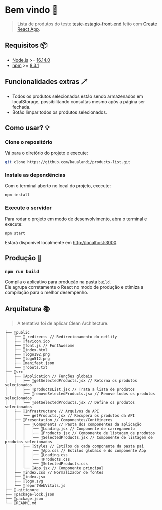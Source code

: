 # Bem vindo 👋

> Lista de produtos do teste [teste-estagio-front-end](https://github.com/Fnandoz/api-desafio/blob/master/README.md) feito com [Create React App](https://github.com/facebook/create-react-app).

## Requisitos 📦

- [Node.js](https://nodejs.org) >= [16.14.0](https://nodejs.org/en/download/)
- [npm](https://www.npmjs.com/) >= [8.3.1](https://www.npmjs.com/package/npm)

## Funcionalidades extras 🪄

- Todos os produtos selecionados estão sendo armazenados em localStorage, possibilitando consultas mesmo após a página ser fechada.
- Botão limpar todos os produtos selecionados.

## Como usar? 💡

### Clone o repositório

Vá para o diretório do projeto e execute:

```bash
git clone https://github.com/kaualandi/products-list.git
```

### Instale as dependências

Com o terminal aberto no local do projeto, execute:

```bash
npm install
```

### Execute o servidor

Para rodar o projeto em modo de desenvolvimento, abra o terminal e execute:

```bash
npm start
```

Estará disponível localmente em [http://localhost:3000](http://localhost:3000).

## Produção 🚀

### `npm run build`

Compila o aplicativo para produção na pasta `build`.\
Ele agrupa corretamente o React no modo de produção e otimiza a compilação para o melhor desempenho.

## Arquitetura 📚

> A tentativa foi de aplicar Clean Architecture.

```text
├── 📁public
│   ├── 📄_redirects // Redirecionamento do netlify
│   ├── 📄favicon.ico
│   ├── 📄font.js // FontAwesome
│   ├── 📄index.html
│   ├── 📄logo192.png
│   ├── 📄logo512.png
│   ├── 📄manifest.json
│   └── 📄robots.txt
├── 📁src
│   ├── 📁Application // Funções globais
│   │   ├── 📄getSelectedProducts.jsx // Retorna os produtos selecionados
│   │   ├── 📄productsList.jsx // Trata a lista de produtos
│   │   ├── 📄removeSelectedProducts.jsx // Remove todos os produtos selecionados
│   │   └── 📄setSelectedProducts.jsx // Define os produtos selecionados
│   ├── 📁Infrastructure // Arquivos de API
│   │   └── getProducts.jsx // Recupera os produtos da API
│   ├── 📁Presentation // Componentes/Contêineres
│   │   ├── 📁Components // Pasta dos componentes da aplicação
│   │   │   ├── 📄Loading.jsx // Componente de carregamento
│   │   │   ├── 📄Products.jsx // Componente de listagem de produtos
│   │   │   └── 📄SelectedProducts.jsx // Componente de listagem de produtos selecionados
│   │   ├── 📁Styles // Estilos de cada componente da pasta pai
│   │   │   ├── 📄App.css // Estilos globais e do componente App
│   │   │   ├── 📄Loading.css
│   │   │   ├── 📄Products.css
│   │   │   └── 📄SelectedProducts.css
│   │   └── 📄App.jsx // Componente principal
│   ├── 📄index.css // Normalizador de fontes
│   ├── 📄index.jsx
│   ├── 📄logo.svg
│   └── 📄reportWebVitals.js
├── 📄.gitignore
├── 📄package-lock.json
├── 📄package.json
└── 📄README.md
```
